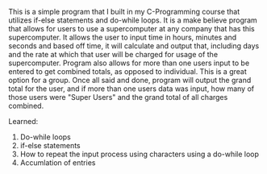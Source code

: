 This is a simple program that I built in my C-Programming course that utilizes if-else statements and do-while loops. It is a make believe program that allows for users to use a supercomputer at any company that has this supercomputer.
It allows the user to input time in hours, minutes and seconds and based off time, it will calculate and output that, including days and the rate at which that user will be charged for usage of the supercomputer.
Program also allows for more than one users input to be entered to get combined totals, as opposed to individual. This is a great option for a group.
Once all said and done, program will output the grand total for the user, and if more than one users data was input, how many of those users were "Super Users" and the grand total of all charges combined.

Learned:
1. Do-while loops
2. if-else statements
3. How to repeat the input process using characters using a do-while loop
4. Accumlation of entries
